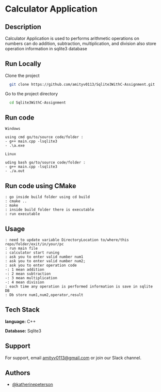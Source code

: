 # Calculator Application 
## Description
Calculator Application is used to performs arithmetic operations on numbers  can do addition, subtraction, multiplication, and division also store operation information in sqlite3 database 

## Run Locally

Clone the project

```bash
  git clone https://github.com/amityv0113/Sqlite3WithC-Assignment.git
```
Go to the project directory

```bash
  cd Sqlite3WithC-Assignment
```

## Run code 
```
Windows

using cmd go/to/source code/folder :
- g++ main.cpp -lsqlite3
- .\a.exe
```

```
Linux

uding bash go/to/source code/folder :
- g++ main.cpp -lsqlite3
- ./a.out
```
## Run code using CMake
```
: go inside build folder using cd build 
: cmake ..
: make 
: inside build folder there is executable 
: run executable
```
## Usage
```
: need to update variable DirectoryLocation to/where/this repo/folder/exit/in/your/pc
: run main file 
: calculator start runing 
: ask you to enter valid number num1
: ask you to enter valid number num2;
: ask you to enter operation code 
-: 1 mean addition 
-: 2 mean subtraction 
-: 3 mean multiplication
-: 4 mean division
: each time any operation is performed information is save in sqlite DB
: Db store num1,num2,operator,result

```
## Tech Stack

**language:** C++

**Database:** Sqlite3

## Support

For support, email amityv0113@gmail.com or join our Slack channel.


## Authors

- [@katherinepeterson](https://github.com/amityv0113)

